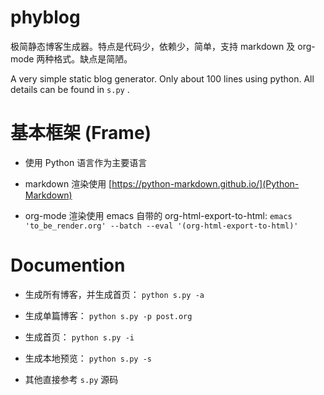 # phyblog

极简静态博客生成器。特点是代码少，依赖少，简单，支持 markdown 及 org-mode 两种格式。缺点是简陋。

A very simple static blog generator. Only about 100 lines using python. All details can be found in `s.py` .

# 基本框架 (Frame)

- 使用 Python 语言作为主要语言

- markdown 渲染使用 [https://python-markdown.github.io/](Python-Markdown)

- org-mode 渲染使用 emacs 自带的 org-html-export-to-html: `emacs 'to_be_render.org' --batch --eval '(org-html-export-to-html)'`

# Documention

- 生成所有博客，并生成首页： `python s.py -a`

- 生成单篇博客： `python s.py -p post.org`

- 生成首页： `python s.py -i`

- 生成本地预览： `python s.py -s`

- 其他直接参考 `s.py` 源码


